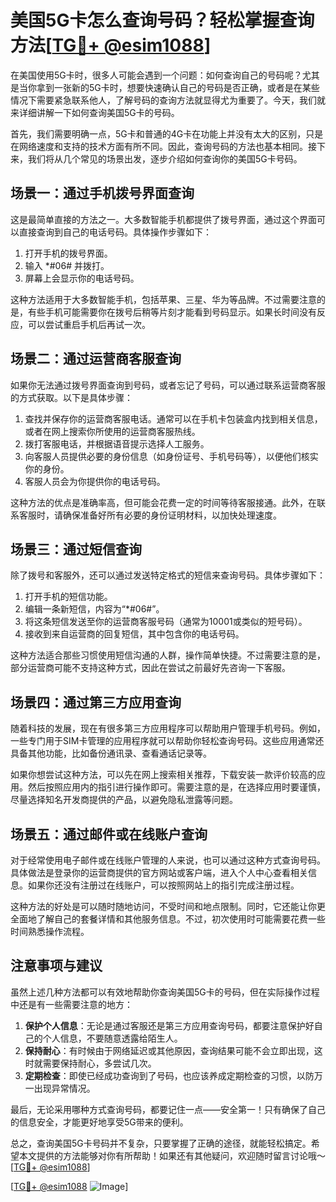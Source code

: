 # 美国5G卡怎么查询号码？轻松掌握查询方法[[TG💪+ @esim1088](https://t.me/s/esim1088)]

在美国使用5G卡时，很多人可能会遇到一个问题：如何查询自己的号码呢？尤其是当你拿到一张新的5G卡时，想要快速确认自己的号码是否正确，或者是在某些情况下需要紧急联系他人，了解号码的查询方法就显得尤为重要了。今天，我们就来详细讲解一下如何查询美国5G卡的号码。

首先，我们需要明确一点，5G卡和普通的4G卡在功能上并没有太大的区别，只是在网络速度和支持的技术方面有所不同。因此，查询号码的方法也基本相同。接下来，我们将从几个常见的场景出发，逐步介绍如何查询你的美国5G卡号码。

## 场景一：通过手机拨号界面查询

这是最简单直接的方法之一。大多数智能手机都提供了拨号界面，通过这个界面可以直接查询到自己的电话号码。具体操作步骤如下：

1. 打开手机的拨号界面。
2. 输入 *#06# 并拨打。
3. 屏幕上会显示你的电话号码。

这种方法适用于大多数智能手机，包括苹果、三星、华为等品牌。不过需要注意的是，有些手机可能需要你在拨号后稍等片刻才能看到号码显示。如果长时间没有反应，可以尝试重启手机后再试一次。

## 场景二：通过运营商客服查询

如果你无法通过拨号界面查询到号码，或者忘记了号码，可以通过联系运营商客服的方式获取。以下是具体步骤：

1. 查找并保存你的运营商客服电话。通常可以在手机卡包装盒内找到相关信息，或者在网上搜索你所使用的运营商客服热线。
2. 拨打客服电话，并根据语音提示选择人工服务。
3. 向客服人员提供必要的身份信息（如身份证号、手机号码等），以便他们核实你的身份。
4. 客服人员会为你提供你的电话号码。

这种方法的优点是准确率高，但可能会花费一定的时间等待客服接通。此外，在联系客服时，请确保准备好所有必要的身份证明材料，以加快处理速度。

## 场景三：通过短信查询

除了拨号和客服外，还可以通过发送特定格式的短信来查询号码。具体步骤如下：

1. 打开手机的短信功能。
2. 编辑一条新短信，内容为“*#06#”。
3. 将这条短信发送至你的运营商客服号码（通常为10001或类似的短号码）。
4. 接收到来自运营商的回复短信，其中包含你的电话号码。

这种方法适合那些习惯使用短信沟通的人群，操作简单快捷。不过需要注意的是，部分运营商可能不支持这种方式，因此在尝试之前最好先咨询一下客服。

## 场景四：通过第三方应用查询

随着科技的发展，现在有很多第三方应用程序可以帮助用户管理手机号码。例如，一些专门用于SIM卡管理的应用程序就可以帮助你轻松查询号码。这些应用通常还具备其他功能，比如备份通讯录、查看通话记录等。

如果你想尝试这种方法，可以先在网上搜索相关推荐，下载安装一款评价较高的应用。然后按照应用内的指引进行操作即可。需要注意的是，在选择应用时要谨慎，尽量选择知名开发商提供的产品，以避免隐私泄露等问题。

## 场景五：通过邮件或在线账户查询

对于经常使用电子邮件或在线账户管理的人来说，也可以通过这种方式查询号码。具体做法是登录你的运营商提供的官方网站或客户端，进入个人中心查看相关信息。如果你还没有注册过在线账户，可以按照网站上的指引完成注册过程。

这种方法的好处是可以随时随地访问，不受时间和地点限制。同时，它还能让你更全面地了解自己的套餐详情和其他服务信息。不过，初次使用时可能需要花费一些时间熟悉操作流程。

## 注意事项与建议

虽然上述几种方法都可以有效地帮助你查询美国5G卡的号码，但在实际操作过程中还是有一些需要注意的地方：

1. **保护个人信息**：无论是通过客服还是第三方应用查询号码，都要注意保护好自己的个人信息，不要随意透露给陌生人。
2. **保持耐心**：有时候由于网络延迟或其他原因，查询结果可能不会立即出现，这时就需要保持耐心，多尝试几次。
3. **定期检查**：即使已经成功查询到了号码，也应该养成定期检查的习惯，以防万一出现异常情况。

最后，无论采用哪种方式查询号码，都要记住一点——安全第一！只有确保了自己的信息安全，才能更好地享受5G带来的便利。

总之，查询美国5G卡号码并不复杂，只要掌握了正确的途径，就能轻松搞定。希望本文提供的方法能够对你有所帮助！如果还有其他疑问，欢迎随时留言讨论哦～[[TG💪+ @esim1088](https://t.me/s/esim1088)]

[[TG💪+ @esim1088](https://t.me/s/esim1088) ![Image](https://i.postimg.cc/4NQfJmqS/Snipaste-2025-05-13-00-14-12.png)]